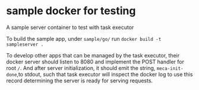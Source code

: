 # sample docker for testing

A sample server container to test with task executor

To build the sample app, under `sample/go/` run `docker build -t sampleserver .`

To develop other apps that can be managed by the task executor, their docker server should listen to 8080 and implement the POST handler for root `/`. And after server initialization, it should emit the string, `meca-init-done`,to stdout, such that task executor will inspect the docker log to use this record determining the server is ready for serving requests.
